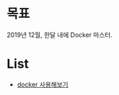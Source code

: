 # 목표
2019년 12월, 한달 내에 Docker 마스터.

# List
- [docker 사용해보기](https://github.com/Conatuseus/TIL/blob/master/Docker/Docker_%EC%82%AC%EC%9A%A9%ED%95%B4%EB%B3%B4%EA%B8%B0.md)
